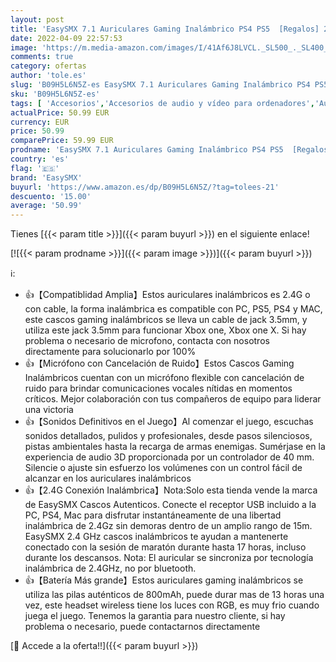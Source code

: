 ```yaml
---
layout: post
title: 'EasySMX 7.1 Auriculares Gaming Inalámbrico PS4 PS5  [Regalos] 2.4G Cascos Gaming Inalámbrico 7.1 Sonido Estéreo con RGB Luz  Micrófono  Ajuste de Volumen de PC  Mac  PS5 y PS4  Headset Wireless'
date: 2022-04-09 22:57:53
image: 'https://m.media-amazon.com/images/I/41Af6J8LVCL._SL500_._SL400_.jpg'
comments: true
category: ofertas
author: 'tole.es'
slug: 'B09H5L6N5Z-es EasySMX 7.1 Auriculares Gaming Inalámbrico PS4 PS5...'
sku: 'B09H5L6N5Z-es'
tags: [ 'Accesorios','Accesorios de audio y vídeo para ordenadores','Auriculares con micrófonos','Informática','easysmx','ps4','ps5', ]
actualPrice: 50.99 EUR
currency: EUR
price: 50.99
comparePrice: 59.99 EUR
prodname: 'EasySMX 7.1 Auriculares Gaming Inalámbrico PS4 PS5  [Regalos] 2.4G Cascos Gaming Inalámbrico 7.1 Sonido Estéreo con RGB Luz  Micrófono  Ajuste de Volumen de PC  Mac  PS5 y PS4  Headset Wireless'
country: 'es'
flag: '🇪🇸'
brand: 'EasySMX'
buyurl: 'https://www.amazon.es/dp/B09H5L6N5Z/?tag=tolees-21'
descuento: '15.00'
average: '50.99'
---
```


Tienes [{{< param title >}}]({{< param buyurl >}}) en el siguiente enlace!

[![{{< param prodname >}}]({{< param image >}})]({{< param buyurl >}})

ℹ️:

- 👍【Compatiblidad Amplia】Estos auriculares inalámbricos es 2.4G o con cable, la forma inalámbrica es compatible con PC, PS5, PS4 y MAC, este cascos gaming inalámbricos se lleva un cable de jack 3.5mm, y utiliza este jack 3.5mm para funcionar Xbox one, Xbox one X. Si hay problema o necesario de microfono, contacta con nosotros directamente para solucionarlo por 100%
- 👍【Micrófono con Cancelación de Ruido】Estos Cascos Gaming Inalámbricos cuentan con un micrófono flexible con cancelación de ruido para brindar comunicaciones vocales nítidas en momentos críticos. Mejor colaboración con tus compañeros de equipo para liderar una victoria
- 👍【Sonidos Definitivos en el Juego】Al comenzar el juego, escuchas sonidos detallados, pulidos y profesionales, desde pasos silenciosos, pistas ambientales hasta la recarga de armas enemigas. Sumérjase en la experiencia de audio 3D proporcionada por un controlador de 40 mm. Silencie o ajuste sin esfuerzo los volúmenes con un control fácil de alcanzar en los auriculares inalámbricos
- 👍【2.4G Conexión Inalámbrica】Nota:Solo esta tienda vende la marca de EasySMX Cascos Autenticos. Conecte el receptor USB incluido a la PC, PS4, Mac para disfrutar instantáneamente de una libertad inalámbrica de 2.4Gz sin demoras dentro de un amplio rango de 15m. EasySMX 2.4 GHz cascos inalámbricos te ayudan a mantenerte conectado con la sesión de maratón durante hasta 17 horas, incluso durante los descansos. Nota: El auricular se sincroniza por tecnología inalámbrica de 2.4GHz, no por bluetooth.
- 👍【Batería Más grande】Estos auriculares gaming inalámbricos se utiliza las pilas auténticos de 800mAh, puede durar mas de 13 horas una vez, este headset wireless tiene los luces con RGB, es muy frio cuando juega el juego. Tenemos la garantia para nuestro cliente, si hay problema o necesario, puede contactarnos directamente

[🛒 Accede a la oferta!!]({{< param buyurl >}})
